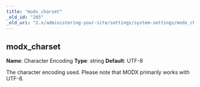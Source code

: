 ```yaml
---
title: "modx_charset"
_old_id: "205"
_old_uri: "2.x/administering-your-site/settings/system-settings/modx_charset"
---
```


## modx\_charset

**Name**: Character Encoding
**Type**: string
**Default**: UTF-8

The character encoding used. Please note that MODX primarily works with UTF-8.
